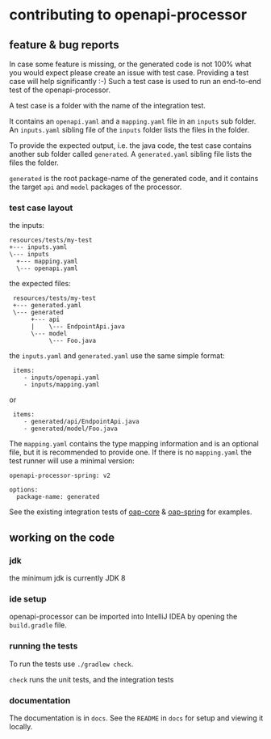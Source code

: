 # contributing to openapi-processor

## feature & bug reports

In case some feature is missing, or the generated code is not 100% what you would expect please create an issue with test case. Providing a test case will help significantly :-) Such a test case is used to run an end-to-end test of the openapi-processor. 

A test case is a folder with the name of the integration test.

It contains an `openapi.yaml` and  a `mapping.yaml` file in an `inputs` sub folder. An `inputs.yaml` sibling file of the `inputs` folder lists the files in the folder.

To provide the expected output, i.e. the java code, the test case contains another sub folder called `generated`. A `generated.yaml` sibling file lists the files the folder.

`generated` is the root package-name of the generated code, and it contains the target `api` and `model` packages of the processor.

### test case layout

the inputs:

```
resources/tests/my-test
+--- inputs.yaml
\--- inputs
  +--- mapping.yaml
  \--- openapi.yaml
```

the expected files:

```
 resources/tests/my-test
 +--- generated.yaml
 \--- generated
      +--- api
      |    \--- EndpointApi.java
      \--- model
           \--- Foo.java
```

the `inputs.yaml` and `generated.yaml` use the same simple format:

```
 items:
    - inputs/openapi.yaml
    - inputs/mapping.yaml
```

or

```
 items:
    - generated/api/EndpointApi.java
    - generated/model/Foo.java
```

The `mapping.yaml` contains the type mapping information and is an optional file, but it is recommended to provide one. If there is no `mapping.yaml` the test runner will use a minimal version: 

```aml
openapi-processor-spring: v2

options:
  package-name: generated
```

See the existing integration tests of [oap-core][oap-core-int-resources] & [oap-spring][oap-spring-int-resources] for examples.

## working on the code

### jdk

the minimum jdk is currently JDK 8

### ide setup

openapi-processor can be imported into IntelliJ IDEA by opening the `build.gradle` file.
 
### running the tests

To run the tests use `./gradlew check`. 

`check` runs the unit tests, and the integration tests  

### documentation

The documentation is in `docs`. See the `README` in `docs` for setup and viewing it locally.

[oap-core-int-resources]: https://github.com/hauner/openapi-processor-core/tree/master/src/testInt/resources
[oap-spring-int-resources]: https://github.com/hauner/openapi-processor-spring/tree/master/src/testInt/resources
